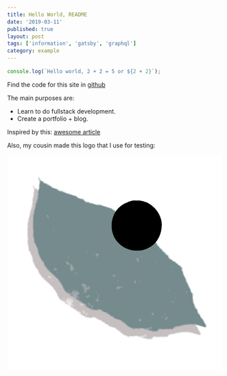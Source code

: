 ```yaml
---
title: Hello World, README
date: '2019-03-11'
published: true
layout: post
tags: ['information', 'gatsby', 'graphql']
category: example
---
```


```js
console.log(`Hello world, 2 + 2 = 5 or ${2 + 2}`);
```

Find the code for this site in [github](https://github.com/nvegater/nvegater.me)

The main purposes are:

* Learn to do fullstack development.
* Create a portfolio + blog.

Inspired by this:
[awesome article](http://worrydream.com/#!2/LadderOfAbstraction)


Also, my cousin made this logo that I use for testing:

![Logo](../assets/logo.png)


